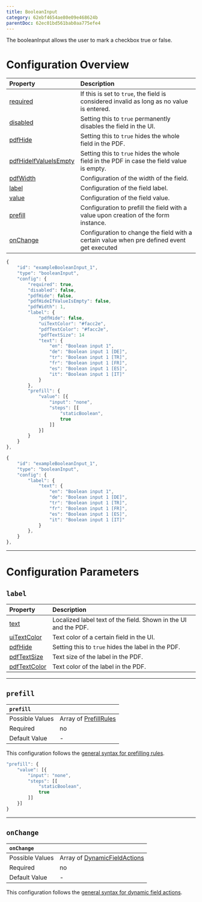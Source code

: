 ```yaml
---
title: BooleanInput
category: 62ebf4654ae80e09e468624b
parentDoc: 62ec01bd561bab0aa775efe4
---
```


The booleanInput allows the user to mark a checkbox true or false.
# Configuration Overview

| Property                                                                     | Description                      |
| :--------------------------------------------------------------------------- | :--------------------------------|
| [required](./24-general-properties/#required)                                | If this is set to `true`, the field is considered invalid as long as no value is entered. |
| [disabled](./24-general-properties/#disabled)                                | Setting this to `true` permanently disables the field in the UI. |
| [pdfHide](./24-general-properties/#pdfhide)                                  | Setting this to `true` hides the whole field in the PDF. |
| [pdfHideIfValueIsEmpty](./24-general-properties/#pdfhideifvalueisempty)      | Setting this to `true` hides the whole field in the PDF in case the field value is empty. |
| [pdfWidth](./24-general-properties/#pdfwidth)                                | Configuration of the width of the field. |
| [label](#label)                                                              | Configuration of the field label. |
| [value](#value)                                                              | Configuration of the field value. |
| [prefill](#prefill)                                                          | Configuration to prefill the field with a value upon creation of the form instance. |
| [onChange](#onchange)                                                        | Configuration to change the field with a certain value when pre defined event get executed |

``` typescript (complete)
{
    "id": "exampleBooleanInput_1",
    "type": "booleanInput",
    "config": {
        "required": true,
        "disabled": false,
        "pdfHide": false,
        "pdfHideIfValueIsEmpty": false,
        "pdfWidth": 1,
        "label": {
            "pdfHide": false,
            "uiTextColor": "#facc2e",
            "pdfTextColor": "#facc2e",
            "pdfTextSize": 14
            "text": {
                "en": "Boolean input 1",
                "de": "Boolean input 1 [DE]",
                "tr": "Boolean input 1 [TR]",
                "fr": "Boolean input 1 [FR]",
                "es": "Boolean input 1 [ES]",
                "it": "Boolean input 1 [IT]"
            }
        },
        "prefill": {
            "value": [{
                "input": "none",
                "steps": [[
                    "staticBoolean",
                    true
                ]]
            }]
        }
    }
},
```
``` typescript (minimal)
{
    "id": "exampleBooleanInput_1",
    "type": "booleanInput",
    "config": {
        "label": {
            "text": {
                "en": "Boolean input 1",
                "de": "Boolean input 1 [DE]",
                "tr": "Boolean input 1 [TR]",
                "fr": "Boolean input 1 [FR]",
                "es": "Boolean input 1 [ES]",
                "it": "Boolean input 1 [IT]"
            }
        },
    }
},
```
---
# Configuration Parameters

## `label`

| Property                                                    | Description                       |
| :---------------------------------------------------------- | :-------------------------------- |
| [text](./24-general-properties/#text)                       | Localized label text of the field. Shown in the UI and the PDF. |
| [uiTextColor](./24-general-properties/#uitextcolor)         | Text color of a certain field in the UI.                                                                |
| [pdfHide](./24-general-properties/#pdfhide)                 | Setting this to `true` hides the label in the PDF. |
| [pdfTextSize](./24-general-properties/#pdftextsize)         | Text size of the label in the PDF. |
| [pdfTextColor](./24-general-properties/#pdftextcolor)       | Text color of the label in the PDF. |

---

## `prefill`

| `prefill`                  |                                                                     |
| :------------------------- | :--------------                                                     |
| Possible Values            | Array of [PrefillRules](./25-prefill-rules)            |
| Required                   | no                                                                  |
| Default Value              | -                                                                   |

This configuration follows the [general syntax for prefilling rules](./25-prefill-rules).
``` typescript (static boolean)
"prefill": {
    "value": [{
        "input": "none",
        "steps": [[
            "staticBoolean",
            true
        ]]
    }]
}
```
---
## `onChange`

| `onChange`                 |                                                                        |
| :------------------------- | :--------------                                                        |
| Possible Values            | Array of [DynamicFieldActions](./26-on-change-rules) |
| Required                   | no                                                                     |
| Default Value              | -                                                                      |


This configuration follows the [general syntax for dynamic field actions](./26-on-change-rules).

